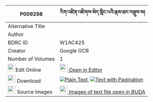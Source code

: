|P009298|རིག་འཛིན་འཇིགས་མེད་གླིང་པའི་རྣམ་ཐར་བསྡུས་མ། 
| --- | --- 
|Alternative Title |
|Author | 
|BDRC ID | W1AC425
|Creator | Google OCR
|Number of Volumes| 1
|<img width="25" src="https://img.icons8.com/color/25/000000/edit-property.png">Edit Online| [<img width="25" src="https://avatars.githubusercontent.com/u/45091458?s=200&v=4"> Open in Editor](http://editor.openpecha.org/P009298)
|<img width="25" src="https://img.icons8.com/fluent/48/000000/download-2.png"/>  Download | [![](https://img.icons8.com/color/20/000000/txt.png)Plain Text](https://github.com/Openpecha/P009298/releases/download/v1/rigdzin_jikme_lingpa_i_namtar__plain_P009298.zip), [![](https://img.icons8.com/color/20/000000/txt.png)Text with Pagination](https://github.com/Openpecha/P009298/releases/download/v1/rigdzin_jikme_lingpa_i_namtar__pages_P009298.zip)
|<img width="25" src="https://img.icons8.com/plasticine/100/000000/pictures-folder.png"/>  Source Images | [<img width="25" src="https://library.bdrc.io/icons/BUDA-small.svg"> Images of text file open in BUDA](https://library.bdrc.io/show/bdr:W1AC425)